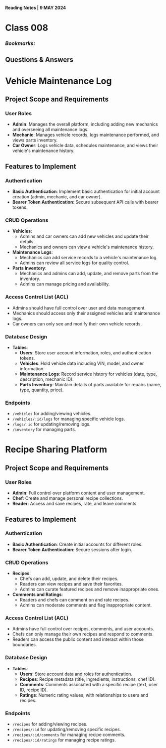  **Reading Notes | 9 MAY 2024**

# Class 008

### *Bookmarks:*

## **Questions & Answers**  

# Vehicle Maintenance Log

## Project Scope and Requirements

### User Roles
- **Admin**: Manages the overall platform, including adding new mechanics and overseeing all maintenance logs.
- **Mechanic**: Manages vehicle records, logs maintenance performed, and views parts inventory.
- **Car Owner**: Logs vehicle data, schedules maintenance, and views their vehicle's maintenance history.

## Features to Implement

### Authentication
- **Basic Authentication**: Implement basic authentication for initial account creation (admin, mechanic, and car owner).
- **Bearer Token Authentication**: Secure subsequent API calls with bearer tokens.

### CRUD Operations
- **Vehicles**:
  - Admins and car owners can add new vehicles and update their details.
  - Mechanics and owners can view a vehicle's maintenance history.
- **Maintenance Logs**:
  - Mechanics can add service records to a vehicle's maintenance log.
  - Admins can review all service logs for quality control.
- **Parts Inventory**:
  - Mechanics and admins can add, update, and remove parts from the inventory.
  - Admins can manage pricing and availability.

### Access Control List (ACL)
- Admins should have full control over user and data management.
- Mechanics should access only their assigned vehicles and maintenance logs.
- Car owners can only see and modify their own vehicle records.

### Database Design
- **Tables**:
  - **Users**: Store user account information, roles, and authentication tokens.
  - **Vehicles**: Hold vehicle data including VIN, model, and owner information.
  - **Maintenance Logs**: Record service history for vehicles (date, type, description, mechanic ID).
  - **Parts Inventory**: Maintain details of parts available for repairs (name, type, quantity, price).

### Endpoints
- `/vehicles` for adding/viewing vehicles.
- `/vehicles/:id/logs` for managing specific vehicle logs.
- `/logs/:id` for updating/removing logs.
- `/inventory` for managing parts.

# Recipe Sharing Platform

## Project Scope and Requirements

### User Roles
- **Admin**: Full control over platform content and user management.
- **Chef**: Create and manage personal recipe collections.
- **Reader**: Access and save recipes, rate, and leave comments.

## Features to Implement

### Authentication
- **Basic Authentication**: Create initial accounts for different roles.
- **Bearer Token Authentication**: Secure sessions after login.

### CRUD Operations
- **Recipes**:
  - Chefs can add, update, and delete their recipes.
  - Readers can view recipes and save their favorites.
  - Admins can curate featured recipes and remove inappropriate ones.
- **Comments and Ratings**:
  - Readers and chefs can comment on and rate recipes.
  - Admins can moderate comments and flag inappropriate content.

### Access Control List (ACL)
- Admins have full control over recipes, comments, and user accounts.
- Chefs can only manage their own recipes and respond to comments.
- Readers can access the public content and interact within those boundaries.

### Database Design
- **Tables**:
  - **Users**: Store account data and roles for authentication.
  - **Recipes**: Recipe metadata (title, ingredients, instructions, chef ID).
  - **Comments**: Comments associated with a specific recipe (text, user ID, recipe ID).
  - **Ratings**: Numeric rating values, with relationships to users and recipes.

### Endpoints
- `/recipes` for adding/viewing recipes.
- `/recipes/:id` for updating/removing specific recipes.
- `/recipes/:id/comments` for managing recipe comments.
- `/recipes/:id/ratings` for managing recipe ratings.
